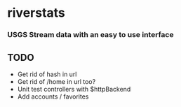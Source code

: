 
# riverstats
### USGS Stream data with an easy to use interface

## TODO
* Get rid of hash in url 
* Get rid of /home in url too?
* Unit test controllers with $httpBackend
* Add accounts / favorites
